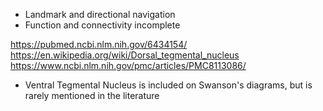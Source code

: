 - Landmark and directional navigation
- Function and connectivity incomplete

https://pubmed.ncbi.nlm.nih.gov/6434154/
https://en.wikipedia.org/wiki/Dorsal_tegmental_nucleus
https://www.ncbi.nlm.nih.gov/pmc/articles/PMC8113086/

- Ventral Tegmental Nucleus is included on Swanson's diagrams, but is rarely mentioned in the literature